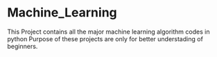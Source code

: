 # Machine_Learning
This Project contains all the major machine learning algorithm codes in python
Purpose of these projects are only for better understading of beginners.
